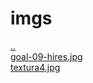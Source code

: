 # imgs 
<a href='https://gabrielryanft.github.io/learning/cursoemvideo/javascript/exercicios-cursoemvideo/tabuada' target='_self' rel='prev'>..</a><br/>
<a href='https://gabrielryanft.github.io/learning/cursoemvideo/javascript/exercicios-cursoemvideo/tabuada/imgs/goal-09-hires.jpg' target='_blank' rel='next'>goal-09-hires.jpg</a><br/>
<a href='https://gabrielryanft.github.io/learning/cursoemvideo/javascript/exercicios-cursoemvideo/tabuada/imgs/textura4.jpg' target='_blank' rel='next'>textura4.jpg</a><br/>
